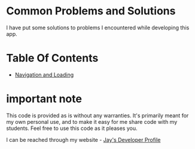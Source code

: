 # Common Problems and Solutions

I have put some solutions to problems I encountered while developing this app.

# Table Of Contents

* [Navigation and Loading ](NavigationLoadingProblem.md)

# important note 

This code is provided as is without any warranties. It's primarily meant for my own personal use, and to make it easy for me share code with my students. Feel free to use this code as it pleases you.

I can be reached through my website - [Jay's Developer Profile](https://jay-study-nildana.github.io/developerprofile)